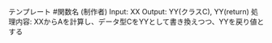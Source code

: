 テンプレート
#関数名 (制作者)
Input: XX
Output: YY(クラスC), YY(return)
処理内容: XXからAを計算し、データ型CをYYとして書き換えつつ、YYを戻り値とする
